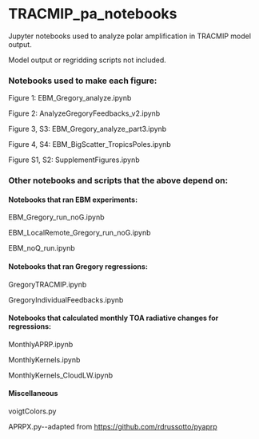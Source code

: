 # TRACMIP_pa_notebooks
Jupyter notebooks used to analyze polar amplification in TRACMIP model output.

Model output or regridding scripts not included. 


### Notebooks used to make each figure: 
Figure 1: EBM_Gregory_analyze.ipynb

Figure 2: AnalyzeGregoryFeedbacks_v2.ipynb

Figure 3, S3: EBM_Gregory_analyze_part3.ipynb

Figure 4, S4: EBM_BigScatter_TropicsPoles.ipynb

Figure S1, S2: SupplementFigures.ipynb




### Other notebooks and scripts that the above depend on: 
#### Notebooks that ran EBM experiments: 
EBM_Gregory_run_noG.ipynb

EBM_LocalRemote_Gregory_run_noG.ipynb

EBM_noQ_run.ipynb

#### Notebooks that ran Gregory regressions:
GregoryTRACMIP.ipynb

GregoryIndividualFeedbacks.ipynb

#### Notebooks that calculated monthly TOA radiative changes for regressions:
MonthlyAPRP.ipynb

MonthlyKernels.ipynb

MonthlyKernels_CloudLW.ipynb

#### Miscellaneous

voigtColors.py

APRPX.py--adapted from https://github.com/rdrussotto/pyaprp


